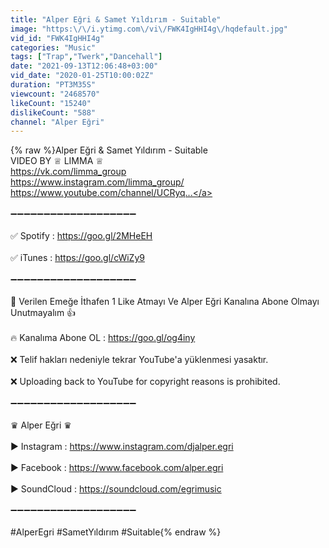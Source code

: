 ```yaml
---
title: "Alper Eğri & Samet Yıldırım - Suitable"
image: "https:\/\/i.ytimg.com\/vi\/FWK4IgHHI4g\/hqdefault.jpg"
vid_id: "FWK4IgHHI4g"
categories: "Music"
tags: ["Trap","Twerk","Dancehall"]
date: "2021-09-13T12:06:48+03:00"
vid_date: "2020-01-25T10:00:02Z"
duration: "PT3M35S"
viewcount: "2468570"
likeCount: "15240"
dislikeCount: "588"
channel: "Alper Eğri"
---
```

{% raw %}Alper Eğri &amp; Samet Yıldırım - Suitable<br />VIDEO BY ♕ LIMMA ♕<br /><a rel="nofollow" target="blank" href="https://vk.com/limma_group">https://vk.com/limma_group</a><br /><a rel="nofollow" target="blank" href="https://www.instagram.com/limma_group/">https://www.instagram.com/limma_group/</a><br /><a rel="nofollow" target="blank" href="https://www.youtube.com/channel/UCRyq...">https://www.youtube.com/channel/UCRyq...</a><br /><br />➖➖➖➖➖➖➖➖➖➖➖➖➖➖➖➖➖➖➖<br /><br />✅ Spotify : <a rel="nofollow" target="blank" href="https://goo.gl/2MHeEH">https://goo.gl/2MHeEH</a><br /><br />✅ iTunes : <a rel="nofollow" target="blank" href="https://goo.gl/cWiZy9">https://goo.gl/cWiZy9</a> <br /><br />➖➖➖➖➖➖➖➖➖➖➖➖➖➖➖➖➖➖➖ <br /><br />📢 Verilen Emeğe İthafen 1 Like Atmayı Ve Alper Eğri  Kanalına Abone Olmayı Unutmayalım 👍<br /><br />🔥  Kanalıma Abone OL  : <a rel="nofollow" target="blank" href="https://goo.gl/og4iny">https://goo.gl/og4iny</a><br /><br />❌ Telif hakları nedeniyle tekrar YouTube'a yüklenmesi yasaktır.<br /><br />❌ Uploading back to YouTube for copyright reasons is prohibited.<br /><br />➖➖➖➖➖➖➖➖➖➖➖➖➖➖➖➖➖➖➖ <br /><br />♛  Alper Eğri ♛ <br /><br />▶️ Instagram : <a rel="nofollow" target="blank" href="https://www.instagram.com/djalper.egri">https://www.instagram.com/djalper.egri</a><br /><br />▶️ Facebook : <a rel="nofollow" target="blank" href="https://www.facebook.com/alper.egri">https://www.facebook.com/alper.egri</a><br /><br />▶️ SoundCloud : <a rel="nofollow" target="blank" href="https://soundcloud.com/egrimusic">https://soundcloud.com/egrimusic</a><br /><br />➖➖➖➖➖➖➖➖➖➖➖➖➖➖➖➖➖➖➖ <br /><br />#AlperEgri #SametYıldırım #Suitable{% endraw %}
